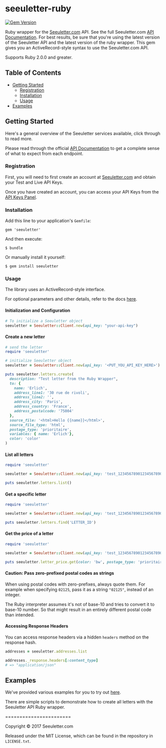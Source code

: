 # seeuletter-ruby


[![Gem Version](https://badge.fury.io/rb/seeuletter.svg)](https://badge.fury.io/rb/seeuletter)


Ruby wrapper for the [Seeuletter.com](https://www.seeuletter.com) API. See the full Seeuletter.com [API Documentation](https://docs.seeuletter.com/?ruby#).  For best results, be sure that you're using the latest version of the Seeuletter API and the latest version of the ruby wrapper. This gem gives you an ActiveRecord-style syntax to use the Seeuletter.com API.

Supports Ruby 2.0.0 and greater.

## Table of Contents

- [Getting Started](#getting-started)
  - [Registration](#registration)
  - [Installation](#installation)
  - [Usage](#usage)
- [Examples](#examples)

## Getting Started

Here's a general overview of the Seeuletter services available, click through to read more.

Please read through the official [API Documentation](https://docs.seeuletter.com/?ruby#) to get a complete sense of what to expect from each endpoint.

### Registration

First, you will need to first create an account at [Seeuletter.com](https://www.seeuletter.com/signup) and obtain your Test and Live API Keys.

Once you have created an account, you can access your API Keys from the [API Keys Panel](https://www.seeuletter.com/app/dashboard/keys).

### Installation

Add this line to your application's `Gemfile`:

    gem 'seeuletter'

And then execute:

    $ bundle

Or manually install it yourself:

    $ gem install seeuletter

### Usage

The library uses an ActiveRecord-style interface.

For optional parameters and other details, refer to the docs [here](https://docs.seeuletter.com/?ruby#).

#### Initialization and Configuration

```ruby
# To initialize a Seeuletter object
seeuletter = Seeuletter::Client.new(api_key: "your-api-key")
```

#### Create a new letter

```ruby
# send the letter
require 'seeuletter'

# initialize Seeuletter object
seeuletter = Seeuletter::Client.new(api_key: '<PUT_YOU_API_KEY_HERE>')

puts seeuletter.letters.create(
  description: "Test letter from the Ruby Wrapper",
  to: {
    name: 'Erlich',
    address_line1: '30 rue de rivoli',
    address_line2: '',
    address_city: 'Paris',
    address_country: 'France',
    address_postalcode: '75004'
  },
  source_file: '<html>Hello {{name}}</html>',
  source_file_type: 'html',
  postage_type: 'prioritaire',
  variables: { name: 'Erlich'},
  color: 'color'
)
```

#### List all letters

```ruby
require 'seeuletter'

seeuletter = Seeuletter::Client.new(api_key: 'test_12345678901234567890')

puts seeuletter.letters.list()
```

#### Get a specific letter

```ruby
require 'seeuletter'

seeuletter = Seeuletter::Client.new(api_key: 'test_12345678901234567890')

puts seeuletter.letters.find('LETTER_ID')
```
#### Get the price of a letter

```ruby
require 'seeuletter'

seeuletter = Seeuletter::Client.new(api_key: 'test_12345678901234567890')

puts seeuletter.letter_price.get(color: 'bw', postage_type: 'prioritaire', postage_speed: 'D1', page_count: 1)
```

#### Caution: Pass zero-prefixed postal codes as strings

When using postal codes with zero-prefixes, always quote them. For example when specifying `02125`, pass it as a string `"02125"`, instead of an integer.

The Ruby interpreter assumes it's not of base-10 and tries to convert it to base-10 number. So that might result in an entirely different postal code than intended.

#### Accessing Response Headers

You can access response headers via a hidden `headers` method on the response hash.

```ruby
addresses = seeuletter.addresses.list

addresses._response.headers[:content_type]
# => "application/json"
```


## Examples

We've provided various examples for you to try out [here](https://github.com/seeuletter/seeuletter-ruby/tree/master/examples).

There are simple scripts to demonstrate how to create all letters with the Seeuletter API Ruby wrapper.

=======================

Copyright &copy; 2017 Seeuletter.com

Released under the MIT License, which can be found in the repository in `LICENSE.txt`.
